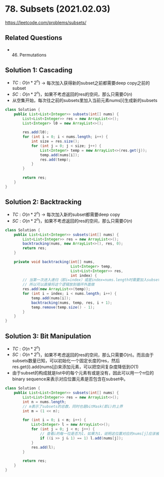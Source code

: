 # 78. Subsets (2021.02.03)

https://leetcode.com/problems/subsets/

## Related Questions
- 46. Permutations

## Solution 1: Cascading

- $TC:O(n*2^n)$ -> 每次加入获得新的subset之前都需要deep copy之前的subset
- $SC:O(n*2^n)$，如果不考虑返回的res的空间，那么只需要$O(n)$
- 从空集开始，每次往之前的subsets里加入当前元素nums[i]生成新的subsets

```java
class Solution {
    public List<List<Integer>> subsets(int[] nums) {
        List<List<Integer>> res = new ArrayList<>();
        List<Integer> l0 = new ArrayList<>();
        
        res.add(l0);
        for (int i = 0; i < nums.length; i++) {
            int size = res.size();
            for (int j = 0; j < size; j++) {
                List<Integer> temp = new ArrayList<>(res.get(j));
                temp.add(nums[i]);
                res.add(temp);
            }
        }
        
        return res;
    }
}
```

## Solution 2: Backtracking

- $TC:O(n*2^n)$ -> 每次加入新的subset都需要deep copy
- $SC:O(n*2^n)$，如果不考虑返回的res的空间，那么只需要$O(n)$

```java
class Solution {
    public List<List<Integer>> subsets(int[] nums) {
        List<List<Integer>> res = new ArrayList<>();
        backtracking(nums, new ArrayList<>(), res, 0);
        return res;
    }
    
    private void backtracking(int[] nums, 
                              List<Integer> temp, 
                              List<List<Integer>> res, 
                              int index) {
        // 当第一次进入递归（即i=index）或是index=nums.length时需要加入subset
        // 所以可以直接将这个逻辑放到循环外面做
        res.add(new ArrayList<>(temp));
        for (int i = index; i < nums.length; i++) {
            temp.add(nums[i]);
            backtracking(nums, temp, res, i + 1);
            temp.remove(temp.size() - 1);
        }
    }
}
```

## Solution 3: Bit Manipulation

- $TC:O(n*2^n)$
- $SC:O(n*2^n)$，如果不考虑返回的res的空间，那么只需要$O(n)$。而且由于subsets数量已知，可以初始化一个固定长度的res，然后res.get(i).add(nums[j])来添加元素，可以把空间复杂度降低到$O(1)$
- 由于subset的构成就是list中的每个元素有或是没有，因此可以用一个n位的binary sequence来表示对应位置元素是否包含在subset中。

```java
class Solution {
    public List<List<Integer>> subsets(int[] nums) {
        List<List<Integer>> res = new ArrayList<>();
        int n = nums.length;
        // m表示了subsets的总数，同时也是bitMask(即i)的上界
        int m = (1 << n);
        
        for (int i = 0; i < m; i++) {
            List<Integer> l = new ArrayList<>();
            for (int j = 0; j < n; j++) {
                // 查看i的每一位是否为1，如果为1，说明这位置对应的nums[j]应该被加入subset
                if ((i >> j & 1) == 1) l.add(nums[j]);
            }
            res.add(l);
        }
        
        return res;
    }
}
```